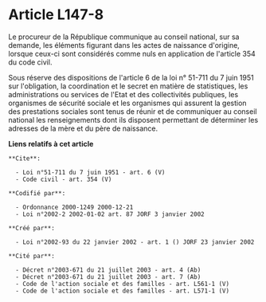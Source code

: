 # Article L147-8

Le procureur de la République communique au conseil national, sur sa demande, les éléments figurant dans les actes de
naissance d'origine, lorsque ceux-ci sont considérés comme nuls en application de l'article 354 du code civil. 

Sous réserve des dispositions de l'article 6 de la loi n° 51-711 du 7 juin 1951 sur l'obligation, la coordination et le
secret en matière de statistiques, les administrations ou services de l'Etat et des collectivités publiques, les organismes
de sécurité sociale et les organismes qui assurent la gestion des prestations sociales sont tenus de réunir et de communiquer
au conseil national les renseignements dont ils disposent permettant de déterminer les adresses de la mère et du père de
naissance.

**Liens relatifs à cet article**

	**Cite**:

	  - Loi n°51-711 du 7 juin 1951 - art. 6 (V)
	  - Code civil - art. 354 (V)

	**Codifié par**:

	  - Ordonnance 2000-1249 2000-12-21
	  - Loi n°2002-2 2002-01-02 art. 87 JORF 3 janvier 2002

	**Créé par**:

	  - Loi n°2002-93 du 22 janvier 2002 - art. 1 () JORF 23 janvier 2002

	**Cité par**:

	  - Décret n°2003-671 du 21 juillet 2003 - art. 4 (Ab)
	  - Décret n°2003-671 du 21 juillet 2003 - art. 7 (Ab)
	  - Code de l'action sociale et des familles - art. L561-1 (V)
	  - Code de l'action sociale et des familles - art. L571-1 (V)
